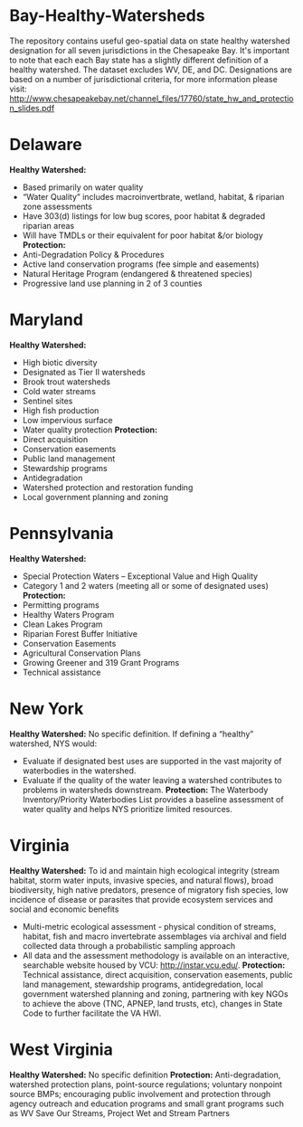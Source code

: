 # Bay-Healthy-Watersheds
The repository contains useful geo-spatial data on state healthy watershed designation for all seven jurisdictions in the Chesapeake Bay.  It's important to note that each each Bay state has a slightly different definition of a healthy watershed.  The dataset excludes WV, DE, and DC.  Designations are based on a number of jurisdictional criteria, for more information please visit:  http://www.chesapeakebay.net/channel_files/17760/state_hw_and_protection_slides.pdf

# Delaware
<strong>Healthy Watershed:</strong>
* Based primarily on water quality
* “Water Quality” includes macroinvertbrate, wetland, habitat, & riparian zone assessments
* Have 303(d) listings for low bug scores, poor habitat & degraded riparian areas
* Will have TMDLs or their equivalent for poor habitat &/or biology
<strong>Protection:</strong>
* Anti-Degradation Policy & Procedures
* Active land conservation programs (fee simple and easements)
* Natural Heritage Program (endangered & threatened species)
* Progressive land use planning in 2 of 3 counties

# Maryland
<strong>Healthy Watershed:</strong>
* High biotic diversity
* Designated as Tier II watersheds
* Brook trout watersheds
* Cold water streams
* Sentinel sites
* High fish production
* Low impervious surface
* Water quality protection
<strong>Protection:</strong>
* Direct acquisition
* Conservation easements
* Public land management
* Stewardship programs
* Antidegradation
* Watershed protection and restoration funding
* Local government planning and zoning

# Pennsylvania
<strong>Healthy Watershed:</strong>
* Special Protection Waters – Exceptional Value and High Quality
*  Category 1 and 2 waters (meeting all or some of designated uses)
<strong>Protection:</strong>
* Permitting programs
* Healthy Waters Program
* Clean Lakes Program
* Riparian Forest Buffer Initiative
* Conservation Easements
* Agricultural Conservation Plans
* Growing Greener and 319 Grant Programs
* Technical assistance

# New York
<strong>Healthy Watershed:</strong>
 No specific definition. If defining a “healthy” watershed, NYS would:
 * Evaluate if designated best uses are supported in the vast majority of waterbodies in the watershed.
 * Evaluate if the quality of the water leaving a watershed contributes to problems in watersheds downstream.
<strong>Protection:</strong>
The Waterbody Inventory/Priority
Waterbodies List provides a baseline assessment of water quality and helps NYS prioritize limited resources.

# Virginia
<strong>Healthy Watershed:</strong>
 To id and maintain high ecological integrity (stream habitat, storm water inputs, invasive species, and natural
flows), broad biodiversity, high native predators, presence of migratory fish species, low incidence of disease or parasites that provide ecosystem services and social and economic benefits
 * Multi-metric ecological assessment - physical condition of streams, habitat, fish and macro invertebrate assemblages via archival and field collected data through a probabilistic sampling approach
 * All data and the assessment methodology is available on an interactive, searchable website housed by VCU:  http://instar.vcu.edu/.
<strong>Protection:</strong>
Technical assistance, direct acquisition, conservation easements, public land management, stewardship programs, antidegredation, local government watershed planning and zoning, partnering with key NGOs to achieve the above (TNC, APNEP, land trusts, etc), changes in State Code to further facilitate the VA HWI.

# West Virginia
<strong>Healthy Watershed:</strong>
 No specific definition
<strong>Protection:</strong>
Anti-degradation, watershed protection plans, point-source regulations; voluntary nonpoint source BMPs; encouraging public involvement and protection through agency outreach and education programs and small grant programs such as WV Save Our Streams, Project Wet and Stream Partners
